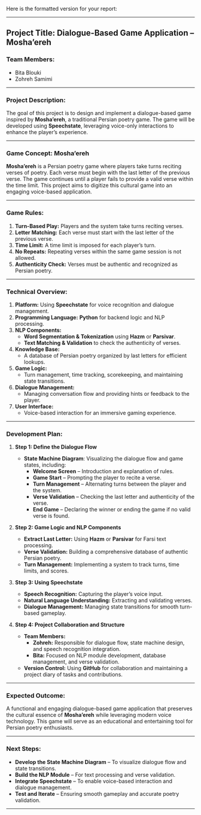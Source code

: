 Here is the formatted version for your report:

---

## Project Title: Dialogue-Based Game Application – Mosha’ereh

### Team Members:

- Bita Blouki
- Zohreh Samimi

---

### Project Description:
The goal of this project is to design and implement a dialogue-based game inspired by **Mosha’ereh**, a traditional Persian poetry game. The game will be developed using **Speechstate**, leveraging voice-only interactions to enhance the player’s experience.

---

### Game Concept: Mosha’ereh
**Mosha’ereh** is a Persian poetry game where players take turns reciting verses of poetry. Each verse must begin with the last letter of the previous verse. The game continues until a player fails to provide a valid verse within the time limit. This project aims to digitize this cultural game into an engaging voice-based application.

---

### Game Rules:
1. **Turn-Based Play:** Players and the system take turns reciting verses.
2. **Letter Matching:** Each verse must start with the last letter of the previous verse.
3. **Time Limit:** A time limit is imposed for each player’s turn.
4. **No Repeats:** Repeating verses within the same game session is not allowed.
5. **Authenticity Check:** Verses must be authentic and recognized as Persian poetry.

---

### **Technical Overview:**
1. **Platform:** Using **Speechstate** for voice recognition and dialogue management.
2. **Programming Language:** **Python** for backend logic and NLP processing.
3. **NLP Components:**
   - **Word Segmentation & Tokenization** using **Hazm** or **Parsivar**.
   - **Text Matching & Validation** to check the authenticity of verses.
4. **Knowledge Base:**
   - A database of Persian poetry organized by last letters for efficient lookups.
5. **Game Logic:**
   - Turn management, time tracking, scorekeeping, and maintaining state transitions.
6. **Dialogue Management:**
   - Managing conversation flow and providing hints or feedback to the player.
7. **User Interface:**
   - Voice-based interaction for an immersive gaming experience.

---

### **Development Plan:**
1. **Step 1: Define the Dialogue Flow**
   - **State Machine Diagram**: Visualizing the dialogue flow and game states, including:
     - **Welcome Screen** – Introduction and explanation of rules.
     - **Game Start** – Prompting the player to recite a verse.
     - **Turn Management** – Alternating turns between the player and the system.
     - **Verse Validation** – Checking the last letter and authenticity of the verse.
     - **End Game** – Declaring the winner or ending the game if no valid verse is found.

2. **Step 2: Game Logic and NLP Components**
   - **Extract Last Letter:** Using **Hazm** or **Parsivar** for Farsi text processing.
   - **Verse Validation:** Building a comprehensive database of authentic Persian poetry.
   - **Turn Management:** Implementing a system to track turns, time limits, and scores.

3. **Step 3: Using Speechstate**
   - **Speech Recognition:** Capturing the player’s voice input.
   - **Natural Language Understanding:** Extracting and validating verses.
   - **Dialogue Management:** Managing state transitions for smooth turn-based gameplay.

4. **Step 4: Project Collaboration and Structure**
   - **Team Members:**
     - **Zohreh:** Responsible for dialogue flow, state machine design, and speech recognition integration.
     - **Bita:** Focused on NLP module development, database management, and verse validation.
   - **Version Control:** Using **GitHub** for collaboration and maintaining a project diary of tasks and contributions.

---

### **Expected Outcome:**
A functional and engaging dialogue-based game application that preserves the cultural essence of **Mosha’ereh** while leveraging modern voice technology. This game will serve as an educational and entertaining tool for Persian poetry enthusiasts.

---

### **Next Steps:**
- **Develop the State Machine Diagram** – To visualize dialogue flow and state transitions.
- **Build the NLP Module** – For text processing and verse validation.
- **Integrate Speechstate** – To enable voice-based interaction and dialogue management.
- **Test and Iterate** – Ensuring smooth gameplay and accurate poetry validation.

---


